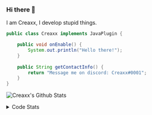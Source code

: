 ### Hi there 👋

I am Creaxx, I develop stupid things. 

```java
public class Creaxx implements JavaPlugin {

    public void onEnable() {
        System.out.println("Hello there!");
    }
    
    public String getContactInfo() {
        return "Message me on discord: Creaxx#0001";
    }
}
```

![Creaxx's Github Stats](https://github-readme-stats.vercel.app/api?username=CreaxxOG&show_icons=true&theme=dark&count_private=true)

<details>
  <summary>Code Stats</summary>

<!--START_SECTION:waka-->
![Lines of code](https://img.shields.io/badge/From%20Hello%20World%20I%27ve%20Written-29259%20lines%20of%20code-blue)

**🐱 My GitHub Data** 

> 🏆 148 Contributions in the Year 2021
 > 
> 📦 371.7 kB Used in GitHub's Storage 
 > 
> 🚫 Not Opted to Hire
 > 
> 📜 1 Public Repository 
 > 
> 🔑 4 Private Repositories  
 > 
**I'm an Early 🐤** 

```text
🌞 Morning    16 commits     ██░░░░░░░░░░░░░░░░░░░░░░░   11.43% 
🌆 Daytime    55 commits     █████████░░░░░░░░░░░░░░░░   39.29% 
🌃 Evening    63 commits     ███████████░░░░░░░░░░░░░░   45.0% 
🌙 Night      6 commits      █░░░░░░░░░░░░░░░░░░░░░░░░   4.29%

```
📅 **I'm Most Productive on Saturday** 

```text
Monday       20 commits     ███░░░░░░░░░░░░░░░░░░░░░░   14.29% 
Tuesday      15 commits     ██░░░░░░░░░░░░░░░░░░░░░░░   10.71% 
Wednesday    19 commits     ███░░░░░░░░░░░░░░░░░░░░░░   13.57% 
Thursday     22 commits     ████░░░░░░░░░░░░░░░░░░░░░   15.71% 
Friday       19 commits     ███░░░░░░░░░░░░░░░░░░░░░░   13.57% 
Saturday     24 commits     ████░░░░░░░░░░░░░░░░░░░░░   17.14% 
Sunday       21 commits     ███░░░░░░░░░░░░░░░░░░░░░░   15.0%

```


📊 **This Week I Spent My Time On** 

```text
💬 Programming Languages: 
Java                     8 hrs 27 mins       ████████████████████████░   96.74% 
XML                      14 mins             ░░░░░░░░░░░░░░░░░░░░░░░░░   2.8% 
YAML                     2 mins              ░░░░░░░░░░░░░░░░░░░░░░░░░   0.41% 
Git Config               0 secs              ░░░░░░░░░░░░░░░░░░░░░░░░░   0.06%

🔥 Editors: 
IntelliJ                 8 hrs 44 mins       █████████████████████████   100.0%

```

**I Mostly Code in Java** 

```text
Java                     3 repos             ██████████████████░░░░░░░   75.0% 
EJS                      1 repo              ██████░░░░░░░░░░░░░░░░░░░   25.0%

```



 Last Updated on 05/10/2021
<!--END_SECTION:waka-->
</details>
